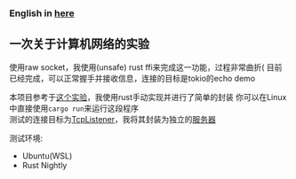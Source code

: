 ### English in [here](https://github.com/Anivie/tcp-test/blob/master/README_EN.MD)  

## 一次关于计算机网络的实验

使用raw socket，我使用(unsafe) rust ffi来完成这一功能，过程非常曲折(
目前已经完成，可以正常握手并接收信息，连接的目标是tokio的echo demo

本项目参考于[这个实验](https://github.com/MaxXor/raw-sockets-example/blob/master/rawsockets.c)，我使用rust手动实现并进行了简单的封装
你可以在Linux中直接使用`cargo run`来运行这段程序  
测试的连接目标为[TcpListener](https://docs.rs/tokio/1.35.1/tokio/net/struct.TcpListener.html)，我将其封装为独立的[服务器](https://github.com/Anivie/tcp-test-server)

测试环境:
 - Ubuntu(WSL)
 - Rust Nightly